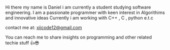 Hi there my  name is Daniel i am currently a student studying software engineering.
I am a passionate programmer with keen interest in Algorithims and innovative ideas
Currently i am working with C++ , C , python e.t.c
 
contact me at:
xiicode12@gmail.com

You can reach me to share insights on programming and other related techie stuff 👍😎

